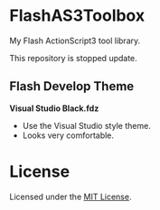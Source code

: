 # FlashAS3Toolbox
My Flash ActionScript3 tool library.

This repository is stopped update.

## Flash Develop Theme
**Visual Studio Black.fdz**  
- Use the Visual Studio style theme.
- Looks very comfortable.

# License
Licensed under the [MIT License](/ZSkycat/FlashAS3Toolbox/blob/master/LICENSE).